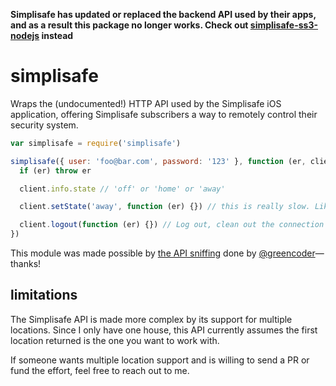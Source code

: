 **Simplisafe has updated or replaced the backend API used by their apps, and as a result this package no longer works. Check out [simplisafe-ss3-nodejs](https://github.com/chowielin/simplisafe-ss3-nodejs) instead**

# simplisafe

Wraps the (undocumented!) HTTP API used by the Simplisafe iOS application,
offering Simplisafe subscribers a way to remotely control their security system.

``` js
var simplisafe = require('simplisafe')

simplisafe({ user: 'foo@bar.com', password: '123' }, function (er, client) {
  if (er) throw er

  client.info.state // 'off' or 'home' or 'away'

  client.setState('away', function (er) {}) // this is really slow. Like 10-to-20 seconds slow

  client.logout(function (er) {}) // Log out, clean out the connection
})
```

This module was made possible by [the API sniffing](http://www.leftovercode.info/simplisafe.php)
done by [@greencoder](https://github.com/greencoder)—thanks!

## limitations

The Simplisafe API is made more complex by its support for multiple locations.
Since I only have one house, this API currently assumes the first location
returned is the one you want to work with.

If someone wants multiple location support and is willing to send a PR or fund
the effort, feel free to reach out to me.
